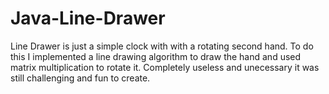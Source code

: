 Java-Line-Drawer
===============
Line Drawer is just a simple clock with with a rotating second hand. To do this 
I implemented a line drawing algorithm to draw the hand and used matrix multiplication to rotate it. 
Completely useless and unecessary it was still challenging and fun to create.
